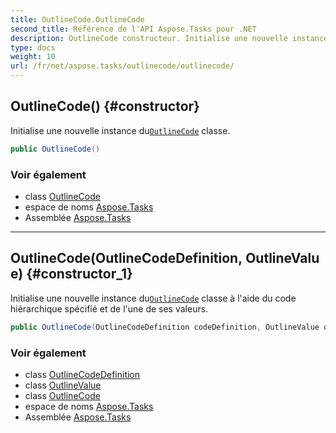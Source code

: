```yaml
---
title: OutlineCode.OutlineCode
second_title: Référence de l'API Aspose.Tasks pour .NET
description: OutlineCode constructeur. Initialise une nouvelle instance duOutlineCode classe.
type: docs
weight: 10
url: /fr/net/aspose.tasks/outlinecode/outlinecode/
---
```

## OutlineCode() {#constructor}

Initialise une nouvelle instance du[`OutlineCode`](../) classe.

```csharp
public OutlineCode()
```

### Voir également

* class [OutlineCode](../)
* espace de noms [Aspose.Tasks](../../outlinecode/)
* Assemblée [Aspose.Tasks](../../../)

---

## OutlineCode(OutlineCodeDefinition, OutlineValue) {#constructor_1}

Initialise une nouvelle instance du[`OutlineCode`](../) classe à l'aide du code hiérarchique spécifié et de l'une de ses valeurs.

```csharp
public OutlineCode(OutlineCodeDefinition codeDefinition, OutlineValue outlineValue)
```

### Voir également

* class [OutlineCodeDefinition](../../outlinecodedefinition/)
* class [OutlineValue](../../outlinevalue/)
* class [OutlineCode](../)
* espace de noms [Aspose.Tasks](../../outlinecode/)
* Assemblée [Aspose.Tasks](../../../)


